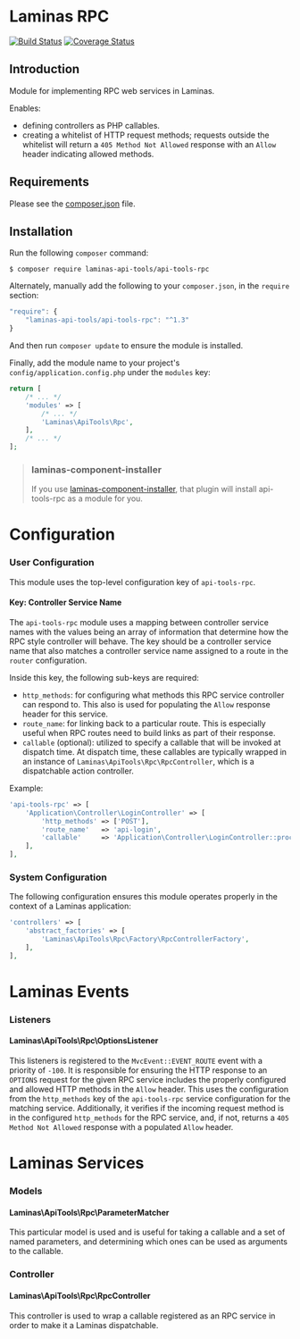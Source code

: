 Laminas RPC
======

[![Build Status](https://travis-ci.com/laminas-api-tools/api-tools-rpc.svg?branch=master)](https://travis-ci.com/laminas-api-tools/api-tools-rpc)
[![Coverage Status](https://coveralls.io/repos/github/laminas-api-tools/api-tools-rpc/badge.svg?branch=master)](https://coveralls.io/github/laminas-api-tools/api-tools-rpc?branch=master)

Introduction
------------

Module for implementing RPC web services in Laminas.

Enables:

- defining controllers as PHP callables.
- creating a whitelist of HTTP request methods; requests outside the whitelist will return a `405
  Method Not Allowed` response with an `Allow` header indicating allowed methods.

Requirements
------------
  
Please see the [composer.json](composer.json) file.

Installation
------------

Run the following `composer` command:

```console
$ composer require laminas-api-tools/api-tools-rpc
```

Alternately, manually add the following to your `composer.json`, in the `require` section:

```javascript
"require": {
    "laminas-api-tools/api-tools-rpc": "^1.3"
}
```

And then run `composer update` to ensure the module is installed.

Finally, add the module name to your project's `config/application.config.php` under the `modules`
key:

```php
return [
    /* ... */
    'modules' => [
        /* ... */
        'Laminas\ApiTools\Rpc',
    ],
    /* ... */
];
```

> ### laminas-component-installer
>
> If you use [laminas-component-installer](https://github.com/laminas/laminas-component-installer),
> that plugin will install api-tools-rpc as a module for you.

Configuration
=============

### User Configuration

This module uses the top-level configuration key of `api-tools-rpc`.

#### Key: Controller Service Name

The `api-tools-rpc` module uses a mapping between controller service names with the values being an array
of information that determine how the RPC style controller will behave.  The key should be a
controller service name that also matches a controller service name assigned to a route in the
`router` configuration.

Inside this key, the following sub-keys are required:

- `http_methods`: for configuring what methods this RPC service controller can respond to. This also
  is used for populating the `Allow` response header for this service.
- `route_name`: for linking back to a particular route.  This is especially useful when RPC routes
  need to build links as part of their response.
- `callable` (optional): utilized to specify a callable that will be invoked at dispatch time.  At
  dispatch time, these callables are typically wrapped in an instance of `Laminas\ApiTools\Rpc\RpcController`,
  which is a dispatchable action controller.

Example:

```php
'api-tools-rpc' => [
    'Application\Controller\LoginController' => [
        'http_methods' => ['POST'],
        'route_name'   => 'api-login',
        'callable'     => 'Application\Controller\LoginController::process',
    ],
],
```

### System Configuration

The following configuration ensures this module operates properly in the context of a Laminas
application:

```php
'controllers' => [
    'abstract_factories' => [
        'Laminas\ApiTools\Rpc\Factory\RpcControllerFactory',
    ],
],
```

Laminas Events
==========

### Listeners

#### Laminas\ApiTools\Rpc\OptionsListener

This listeners is registered to the `MvcEvent::EVENT_ROUTE` event with a priority of `-100`.  It is
responsible for ensuring the HTTP response to an `OPTIONS` request for the given RPC service
includes the properly configured and allowed HTTP methods in the `Allow` header.  This uses the
configuration from the `http_methods` key of the `api-tools-rpc` service configuration for the matching
service. Additionally, it verifies if the incoming request method is in the configured
`http_methods` for the RPC service, and, if not, returns a `405 Method Not Allowed` response with a
populated `Allow` header.

Laminas Services
============

### Models

#### Laminas\ApiTools\Rpc\ParameterMatcher

This particular model is used and is useful for taking a callable and a set of named parameters,
and determining which ones can be used as arguments to the callable.

### Controller

#### Laminas\ApiTools\Rpc\RpcController

This controller is used to wrap a callable registered as an RPC service in order to make it a Laminas
dispatchable.
